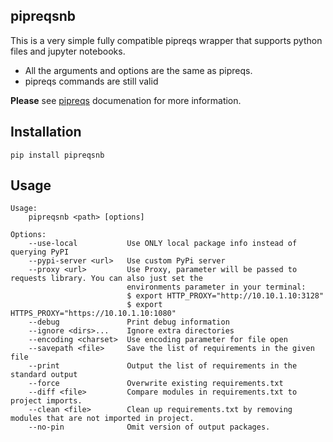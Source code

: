 ## pipreqsnb

This is a very simple fully compatible pipreqs wrapper that supports python files and jupyter notebooks.

- All the arguments and options are the same as pipreqs.
- pipreqs commands are still valid

__Please__ see [pipreqs](https://github.com/bndr/pipreqs/) documenation for more information.

## Installation

    pip install pipreqsnb

## Usage


    Usage:
        pipreqsnb <path> [options] 
    
    Options:
        --use-local           Use ONLY local package info instead of querying PyPI
        --pypi-server <url>   Use custom PyPi server
        --proxy <url>         Use Proxy, parameter will be passed to requests library. You can also just set the
                              environments parameter in your terminal:
                              $ export HTTP_PROXY="http://10.10.1.10:3128"
                              $ export HTTPS_PROXY="https://10.10.1.10:1080"
        --debug               Print debug information
        --ignore <dirs>...    Ignore extra directories
        --encoding <charset>  Use encoding parameter for file open
        --savepath <file>     Save the list of requirements in the given file
        --print               Output the list of requirements in the standard output
        --force               Overwrite existing requirements.txt
        --diff <file>         Compare modules in requirements.txt to project imports.
        --clean <file>        Clean up requirements.txt by removing modules that are not imported in project.
        --no-pin              Omit version of output packages.
